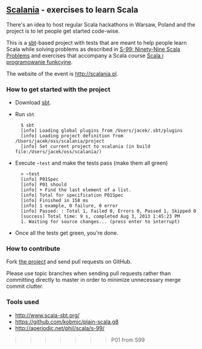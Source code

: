 ## [Scalania](http://scalania.pl) - exercises to learn Scala

There's an idea to host regular Scala hackathons in Warsaw, Poland and the project is to let people get started code-wise.

This is a [sbt](http://www.scala-sbt.org/)-based project with tests that are meant to help people learn Scala while solving problems as described in [S-99: Ninety-Nine Scala Problems](http://aperiodic.net/phil/scala/s-99/) and exercises that accompany a Scala course [Scala i programowanie funkcyjne](http://www.grzegorzbalcerek.net/scalafp.html).

The website of the event is http://scalania.pl.

### How to get started with the project
* Download [sbt](http://www.scala-sbt.org/).
* Run `sbt`

        $ sbt
        [info] Loading global plugins from /Users/jacek/.sbt/plugins
        [info] Loading project definition from /Users/jacek/oss/scalania/project
        [info] Set current project to scalania (in build file:/Users/jacek/oss/scalania/)

* Execute `~test` and make the tests pass (make them all green)

        > ~test
        [info] P01Spec
        [info] P01 should
        [info] + Find the last element of a list.
        [info] Total for specification P01Spec
        [info] Finished in 158 ms
        [info] 1 example, 0 failure, 0 error
        [info] Passed: : Total 1, Failed 0, Errors 0, Passed 1, Skipped 0
        [success] Total time: 9 s, completed Aug 3, 2013 1:45:23 PM
        1. Waiting for source changes... (press enter to interrupt)

* Once all the tests get green, you're done.

### How to contribute
Fork [the project](https://github.com/jaceklaskowski/scalania) and send pull requests on GitHub.

Please use topic branches when sending pull requests rather than committing directly to master in order to minimize unnecessary merge commit clutter.

### Tools used
* http://www.scala-sbt.org/
* https://github.com/kobmic/plain-scala.g8
* http://aperiodic.net/phil/scala/s-99/
>>>>>>> P01 from S99
